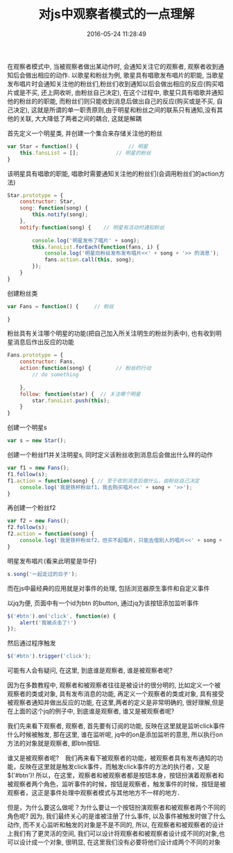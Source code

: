 ﻿---
title: 对js中观察者模式的一点理解
date: 2016-05-24 11:28:49
tags: [原创,设计模式,观察者]
---

在观察者模式中, 当被观察者做出某动作时, 会通知关注它的观察者, 观察者收到通知后会做出相应的动作. 以歌星和粉丝为例, 歌星具有唱歌发布唱片的职能, 当歌星发布唱片时会通知关注他的粉丝们,粉丝们收到通知以后会做出相应的反应(购买唱片或是不买, 还上网收听, 由粉丝自己决定), 在这个过程中, 歌星只具有唱歌并通知他的粉丝的的职能, 而粉丝们则只能收到消息后做出自己的反应(购买或是不买, 自己决定), 这就是所谓的单一职责原则,由于明星和粉丝之间的联系只有通知,没有其他的关联, 大大降低了两者之间的耦合, 这就是解耦

首先定义一个明星类, 并创建一个集合来存储关注他的粉丝
~~~javascript
var Star = function() {                // 明星
    this.fansList = [];            // 明星的粉丝 
}
~~~

该明星具有唱歌的职能, 唱歌时需要通知关注他的粉丝们(会调用粉丝们的action方法)
~~~javascript
Star.prototype = {
    constructor: Star,
    song: function(song) {
        this.notify(song);
    },
    notify:function(song) {    // 明星有活动时通知粉丝
     
        console.log('明星发布了唱片' + song);
        this.fansList.forEach(function(fans, i) {
            console.log('明星向粉丝发布发布唱片<<' + song + '>> 的消息');
            fans.action.call(this, song);
        });
    }
}
~~~

创建粉丝类
~~~javascript
var Fans = function() {     // 粉丝
 
}
~~~

粉丝具有关注哪个明星的功能(把自己加入所关注明生的粉丝列表中), 也有收到明星消息后作出反应的功能
~~~javascript
Fans.prototype = {
    constructor: Fans,
    action:function(song) {        // 粉丝的行动
        // do something
         
    },
    follow: function(star) {  // 关注哪个明星
        star.fansList.push(this);
    }
}
~~~

创建一个明星s
~~~javascript
var s = new Star();
~~~

创建一个粉丝f1并关注明星s, 同时定义该粉丝收到消息后会做出什么样的动作
~~~javascript
var f1 = new Fans();
f1.follow(s);
f1.action = function(song) { // 至于收到消息后做什么，由粉丝自己决定　
    console.log('我是铁杆粉丝f1，我去购买唱片<<' + song + '>>');
}
~~~

再创建一个粉丝f2
~~~javascript
var f2 = new Fans();
f2.follow(s);
f2.action = function(song) {
    console.log('我是铁杆粉丝f2，但买不起唱片，只能去借别人的唱片<<' + song + '>>');
}
~~~

明星发布唱片(看来此明星是华仔)
~~~javascript
s.song('一起走过的日子');
~~~

而在js中最经典的应用就是对事件的处理, 包括浏览器原生事件和自定义事件

以jq为便, 页面中有一个id为btn 的button, 通过jq为该按钮添加监听事件
~~~javascript
$('#btn').on('click', function(e) {
    alert('我被点击了!')
});
~~~

然后通过程序触发
~~~javascript
$('#btn').trigger('click');
~~~

可能有人会有疑问,  在这里, 到底谁是观察者, 谁是被观察者呢?

因为在多数教程中, 观察者和被观察者往往是被设计的很分明的, 比如定义一个被观察者的类或对象, 具有发布消息的功能, 再定义一个观察者的类或对象, 具有接受被观察者通知并做出反应的功能, 在这里,两者的定义是非常明确的, 很好理解,但是在上面的这个jq的例子中, 到底谁是观察者, 谁又是被观察者呢?



我们先来看下观察者, 观察者, 首先要有订阅的功能, 反映在这里就是监听click事件什么时候被触发, 那在这里, 谁在监听呢, jq中的on是添加监听的意思, 所以执行on方法的对象就是观察者, 即btn按钮.

谁又是被观察者呢?　我们再来看下被观察者的功能，被观察者具有发布通知的功能，反映在这里就是触发click事件，而触发click事件的方法的执行者，又是$('#btn')!   所以，在这里，观察者和被观察者都是按钮本身，按钮扮演着观察者和被观察者两个角色，监听事件的时候，按钮是观察者，触发事件的时候，按钮是被观察者，这正是事件处理中观察者模式与其他地方不一样的地方．

但是，为什么要这么做呢？为什么要让一个按钮扮演观察者和被观察者两个不同的角色呢? 因为, 我们最终关心的是谁被注册了什么事件, 以及事件被触发时做了什么动作, 而不关心监听和触发的对象是不是不同的, 所以, 在观察者和被观察者的设计上我们有了更灵活的空间, 我们可以设计将观察者和被观察者设计成不同的对象,也可以设计成一个对象, 很明显, 在这里我们没有必要将他们设计成两个不同的对象
